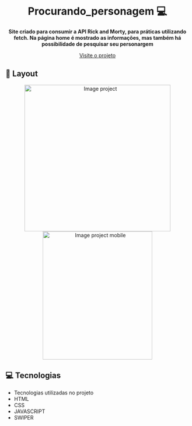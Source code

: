 <h1 align="center" style="font-weight: bold;">Procurando_personagem 💻</h1>

<p align="center">
    <b>Site criado para consumir a API Rick and Morty, para práticas utilizando fetch. Na página home é mostrado as informações, mas também há possibilidade de pesquisar seu personargem</b>
</p>

<p align="center">
     <a href="https://procurando-personargem.vercel.app/"> Visite o projeto</a>
</p>

<h2 id="layout">🎨 Layout</h2>

<p align="center">
    <img src="https://github.com/user-attachments/assets/9d9b0a7b-dbbc-4003-ac13-e3acc9b460be" alt="Image project" width="400px">
    <img src="https://github.com/user-attachments/assets/ed0ca8c2-4120-43b7-8a29-6a4dddc7ea5d" alt="Image project mobile" height="350px" width="300px">
</p>

<h2 id="technologies">💻 Tecnologias</h2>

- Tecnologias utilizadas no projeto
- HTML
- CSS
- JAVASCRIPT
- SWIPER
